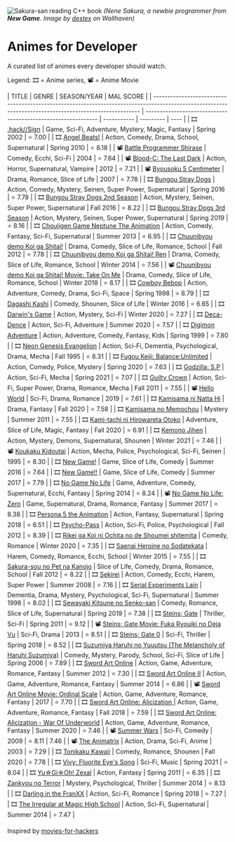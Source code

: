 ![Sakura-san reading C++ book](https://repository-images.githubusercontent.com/302617083/fb5cbc00-0a67-11eb-9c37-3f829f3f7382)
_(Nene Sakura, a newbie programmer from **New Game**. Image by [destex](https://whvn.cc/83q7ek) on Wallhaven)_

# Animes for Developer

A curated list of animes every developer should watch.

<!-- Please sort by alphabetical order (a-z) and use romaji or english title -->

Legend: 🎞 = Anime series, 📽 = Anime Movie

| TITLE                                                                                                                                                   | GENRE                                                         | SEASON/YEAR | MAL SCORE |
| ------------------------------------------------------------------------------------------------------------------------------------------------------- | ------------------------------------------------------------- | ----------- | --------- | ---- |
| 🎞 [.hack//Sign](https://myanimelist.net/anime/48/hack__Sign)                                                                                            | Game, Sci-Fi, Adventure, Mystery, Magic, Fantasy              | Spring 2002 | ⭐ 7.00   |
| 🎞 [Angel Beats!](https://myanimelist.net/anime/6547/Angel_Beats)                                                                                        | Action, Comedy, Drama, School, Supernatural                   | Spring 2010 | ⭐ 8.18   |
| 📽 [Battle Programmer Shirase](https://myanimelist.net/anime/579/Battle_Programmer_Shirase)                                                              | Comedy, Ecchi, Sci-Fi                                         | 2004        | ⭐ 7.64   |
| 📽 [Blood-C: The Last Dark](https://myanimelist.net/anime/10681/Blood-C__The_Last_Dark)                                                                  | Action, Horror, Supernatural, Vampire                         | 2012        | ⭐ 7.21   |
| 📽 [Byousoku 5 Centimeter](https://myanimelist.net/anime/1689/Byousoku_5_Centimeter)                                                                     | Drama, Romance, Slice of Life                                 | 2007        | ⭐ 7.78   |
| 🎞 [Bungou Stray Dogs](https://myanimelist.net/anime/31478/Bungou_Stray_Dogs)                                                                            | Action, Comedy, Mystery, Seinen, Super Power, Supernatural    | Spring 2016 | ⭐ 7.78   |
| 🎞 [Bungou Stray Dogs 2nd Season](https://myanimelist.net/anime/32867/Bungou_Stray_Dogs_2nd_Season)                                                      | Action, Mystery, Seinen, Super Power, Supernatural            | Fall 2016   | ⭐ 8.22   |
| 🎞 [Bungou Stray Dogs 3rd Season](https://myanimelist.net/anime/38003/Bungou_Stray_Dogs_3rd_Season)                                                      | Action, Mystery, Seinen, Super Power, Supernatural            | Spring 2019 | ⭐ 8.16   |
| 🎞 [Choujigen Game Neptune The Animation](https://myanimelist.net/anime/16157/Choujigen_Game_Neptune_The_Animation)                                      | Action, Comedy, Fantasy, Sci-Fi, Supernatural                 | Summer 2013 | ⭐ 6.95   |
| 🎞 [Chuunibyou demo Koi ga Shitai!](https://myanimelist.net/anime/14741/Chuunibyou_demo_Koi_ga_Shitai)                                                   | Drama, Comedy, Slice of Life, Romance, School                 | Fall 2012   | ⭐ 7.78   |
| 🎞 [Chuunibyou demo Koi ga Shitai! Ren](https://myanimelist.net/anime/14741/Chuunibyou_demo_Koi_ga_Shitai)                                               | Drama, Comedy, Slice of Life, Romance, School                 | Winter 2014 | ⭐ 7.56   |
| 📽 [Chuunibyou demo Koi ga Shitai! Movie: Take On Me](https://myanimelist.net/anime/35608/Chuunibyou_demo_Koi_ga_Shitai_Movie__Take_On_Me)               | Drama, Comedy, Slice of Life, Romance, School                 | Winter 2018 | ⭐ 8.17   |
| 🎞 [Cowboy Bebop](https://myanimelist.net/anime/1/Cowboy_Bebop)                                                                                          | Action, Adventure, Comedy, Drama, Sci-Fi, Space               | Spring 1998 | ⭐ 8.79   |
| 🎞 [Dagashi Kashi](https://myanimelist.net/anime/31636/Dagashi_Kashi)                                                                                    | Comedy, Shounen, Slice of Life                                | Winter 2016 | ⭐ 6.65   |
| 🎞️ [Darwin's Game](https://myanimelist.net/anime/38656/Darwins_Game)                                                                                    | Action, Mystery, Sci-Fi                                       | Winter 2020 | ⭐ 7.27   |
| 🎞 [Deca-Dence](https://myanimelist.net/anime/40056/Deca-Dence)                                                                                          | Action, Sci-Fi, Adventure                                     | Summer 2020 | ⭐ 7.57   |
| 🎞 [Digimon Adventure](https://myanimelist.net/anime/552/Digimon_Adventure)                                                                              | Action, Adventure, Comedy, Fantasy, Kids                      | Spring 1999 | ⭐ 7.80   |
| 🎞 [Neon Genesis Evangelion](https://myanimelist.net/anime/30/Neon_Genesis_Evangelion)                                                                   | Action, Sci-Fi, Dementia, Psychological, Drama, Mecha         | Fall 1995   | ⭐ 8.31   |
| 🎞 [Fugou Keiji: Balance:Unlimited](https://myanimelist.net/anime/41120/Fugou_Keiji__Balance_Unlimited)                                                  | Action, Comedy, Police, Mystery                               | Spring 2020 | ⭐ 7.63   |
| 🎞 [Godzilla: S.P](https://myanimelist.net/anime/43229/Godzilla__SP)                                                                                     | Action, Sci-Fi, Mecha                                         | Spring 2021 | ⭐ 7.07   |
| 🎞 [Guilty Crown](https://myanimelist.net/anime/10793/Guilty_Crown)                                                                                      | Action, Sci-Fi, Super Power, Drama, Romance, Mecha            | Fall 2011   | ⭐ 7.55   |
| 📽 [Hello World](https://myanimelist.net/anime/38816/Hello_World)                                                                                        | Sci-Fi, Drama, Romance                                        | 2019        | ⭐ 7.61   |
| 🎞 [Kamisama ni Natta Hi](https://myanimelist.net/anime/41930/Kamisama_ni_Natta_Hi)                                                                      | Drama, Fantasy                                                | Fall 2020   | ⭐ 7.58   |
| 🎞 [Kamisama no Memochou](https://myanimelist.net/anime/10568/Kamisama_no_Memochou)                                                                      | Mystery                                                       | Summer 2011 | ⭐ 7.55   |
| 🎞 [Kami-tachi ni Hirowareta Otoko](https://myanimelist.net/anime/41312/Kami-tachi_ni_Hirowareta_Otoko)                                                  | Adventure, Slice of Life, Magic, Fantasy                      | Fall 2020   | ⭐ 6.91   |
| 🎞 [Kemono Jihen](https://myanimelist.net/anime/40908/Kemono_Jihen)                                                                                      | Action, Mystery, Demons, Supernatural, Shounen                | Winter 2021 | ⭐ 7.46   |
| 📽 [Koukaku Kidoutai](https://myanimelist.net/anime/43/Koukaku_Kidoutai)                                                                                 | Action, Mecha, Police, Psychological, Sci-Fi, Seinen          | 1995        | ⭐ 8.30   |
| 🎞 [New Game!](https://myanimelist.net/anime/31953/New_Game)                                                                                             | Game, Slice of Life, Comedy                                   | Summer 2016 | ⭐ 7.64   |
| 🎞 [New Game!!](https://myanimelist.net/anime/34914/New_Game)                                                                                            | Game, Slice of Life, Comedy                                   | Summer 2017 | ⭐ 7.79   |
| 🎞 [No Game No Life](https://myanimelist.net/anime/19815/No_Game_No_Life)                                                                                | Game, Adventure, Comedy, Supernatural, Ecchi, Fantasy         | Spring 2014 | ⭐ 8.24   |
| 📽 [No Game No Life: Zero](https://myanimelist.net/anime/33674/No_Game_No_Life__Zero)                                                                    | Game, Supernatural, Drama, Romance, Fantasy                   | Summer 2017 | ⭐ 8.38   |
| 🎞 [Persona 5 the Animation](https://myanimelist.net/anime/36023/Persona_5_the_Animation)                                                                | Action, Fantasy, Supernatural                                 | Spring 2018 | ⭐ 6.51   |
| 🎞 [Psycho-Pass](https://myanimelist.net/anime/13601/Psycho-Pass)                                                                                        | Action, Sci-Fi, Police, Psychological                         | Fall 2012   | ⭐ 8.39   |
| 🎞 [Rikei ga Koi ni Ochita no de Shoumei shitemita](https://myanimelist.net/anime/38992/Rikei_ga_Koi_ni_Ochita_no_de_Shoumei_shitemita)                  | Comedy, Romance                                               | Winter 2020 | ⭐ 7.35   |
| 🎞 [Saenai Heroine no Sodatekata](https://myanimelist.net/anime/23277/Saenai_Heroine_no_Sodatekata)                                                      | Harem, Comedy, Romance, Ecchi, School                         | Winter 2015 | ⭐ 7.55   |
| 🎞 [Sakura-sou no Pet na Kanojo](https://myanimelist.net/anime/13759/Sakura-sou_no_Pet_na_Kanojo)                                                        | Slice of Life, Comedy, Drama, Romance, School                 | Fall 2012   | ⭐ 8.22   |
| 🎞 [Sekirei](https://myanimelist.net/anime/4063/Sekirei)                                                                                                 | Action, Comedy, Ecchi, Harem, Super Power                     | Summer 2008 | ⭐ 7.16   |
| 🎞 [Serial Experiments Lain](https://myanimelist.net/anime/339/Serial_Experiments_Lain)                                                                  | Dementia, Drama, Mystery, Psychological, Sci-Fi, Supernatural | Summer 1998 | ⭐ 8.02   |
| 🎞 [Sewayaki Kitsune no Senko-san](https://myanimelist.net/anime/38759/Sewayaki_Kitsune_no_Senko-san)                                                    | Comedy, Romance, Slice of Life, Supernatural                  | Spring 2019 | ⭐ 7.38   |
| 🎞 [Steins; Gate](https://myanimelist.net/anime/9253/Steins_Gate)                                                                                        | Thriller, Sci-Fi                                              | Spring 2011 | ⭐ 9.12   |
| 📽 [Steins; Gate Movie: Fuka Ryouiki no Deja Vu](https://myanimelist.net/anime/11577/Steins_Gate_Movie__Fuka_Ryouiki_no_Deja_vu)                         | Sci-Fi, Drama                                                 | 2013        | ⭐ 8.51   |
| 🎞 [Steins; Gate 0](https://myanimelist.net/anime/30484/Steins_Gate_0)                                                                                   | Sci-Fi, Thriller                                              | Spring 2018 | ⭐ 8.52   |
| 🎞 [Suzumiya Haruhi no Yuuutsu (The Melancholy of Haruhi Suzumiya)](https://myanimelist.net/anime/849/Suzumiya_Haruhi_no_Yuuutsu)                        | Comedy, Mystery, Parody, School, Sci-Fi, Slice of Life        | Spring 2006 | ⭐ 7.89   |
| 🎞 [Sword Art Online](https://myanimelist.net/anime/11757/Sword_Art_Online)                                                                              | Action, Game, Adventure, Romance, Fantasy                     | Summer 2012 | ⭐ 7.30   |
| 🎞 [Sword Art Online II](https://myanimelist.net/anime/21881/Sword_Art_Online_II)                                                                        | Action, Game, Adventure, Romance, Fantasy                     | Summer 2014 | ⭐ 6.86   |
| 📽 [Sword Art Online Movie: Ordinal Scale](https://myanimelist.net/anime/31765/Sword_Art_Online_Movie__Ordinal_Scale)                                    | Action, Game, Adventure, Romance, Fantasy                     | 2017        | ⭐ 7.70   |
| 🎞 [Sword Art Online: Alicization ](https://myanimelist.net/anime/36474/Sword_Art_Online__Alicization)                                                   | Action, Game, Adventure, Romance, Fantasy                     | Fall 2018   | ⭐ 7.59   |
| 🎞 [Sword Art Online: Alicization - War Of Underworld](https://myanimelist.net/anime/40540/Sword_Art_Online__Alicization_-_War_of_Underworld_2nd_Season) | Action, Game, Adventure, Romance, Fantasy                     | Summer 2020 | ⭐ 7.46   |
| 📽 [Summer Wars](https://myanimelist.net/anime/5681/Summer_Wars)                                                                                         | Sci-Fi, Comedy                                                | 2009        | ⭐ 8.11   | 7.46 |
| 📽 [The Animatrix](https://myanimelist.net/anime/1303/The_Animatrix)                                                                                     | Action, Drama, Sci-Fi, Anime                                  | 2003        | ⭐ 7.29   |
| 🎞 [Tonikaku Kawaii](https://myanimelist.net/anime/41389/Tonikaku_Kawaii)                                                                                | Comedy, Romance, Shounen                                      | Fall 2020   | ⭐ 7.78   |
| 🎞 [Vivy: Fluorite Eye's Song](https://myanimelist.net/anime/46095/Vivy__Fluorite_Eyes_Song)                                                             | Sci-Fi, Music                                                 | Spring 2021 | ⭐ 8.04   |
| 🎞 [Yu☆Gi☆Oh! Zexal](https://myanimelist.net/anime/10015/Yu%E2%98%86Gi%E2%98%86Oh_Zexal)                                                                 | Action, Fantasy                                               | Spring 2011 | ⭐ 6.35   |
| 🎞 [Zankyou no Terror](https://myanimelist.net/anime/23283/Zankyou_no_Terror)                                                                            | Mystery, Psychological, Thriller                              | Summer 2014 | ⭐ 8.13   |
| 🎞 [Darling in the FranXX](https://myanimelist.net/anime/35849/Darling_in_the_FranXX)                                                                    | Action, Sci-Fi, Romance                                       | Spring 2018 | ⭐ 7.27   |
| 🎞 [The Irregular at Magic High School](https://myanimelist.net/anime/20785/Mahouka_Koukou_no_Rettousei)                                                 | Action, Sci-Fi, Supernatural                                  | Summer 2014 | ⭐ 7.47   |

Inspired by [movies-for-hackers](https://github.com/k4m4/movies-for-hackers)
